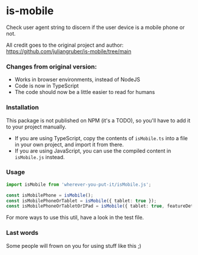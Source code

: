 # is-mobile
Check user agent string to discern if the user device is a mobile phone or not.

All credit goes to the original project and author:
https://github.com/juliangruber/is-mobile/tree/main  

### Changes from original version:
- Works in browser environments, instead of NodeJS
- Code is now in TypeScript
- The code should now be a little easier to read for humans  

### Installation

This package is not published on NPM (it's a TODO), so you'll have to add it to your project manually.
- If you are using TypeScript, copy the contents of `isMobile.ts` into a file in your own project, and import it from there.
- If you are using JavaScript, you can use the compiled content in `isMobile.js` instead.  

### Usage

```ts
import isMobile from 'wherever-you-put-it/isMobile.js';

const isMobilePhone = isMobile();
const isMobilePhoneOrTablet = isMobile({ tablet: true });
const isMobilePhoneOrTabletOrIPad = isMobile({ tablet: true, featureDetect: true });
```

For more ways to use this util, have a look in the test file.  

### Last words

Some people will frown on you for using stuff like this ;)
